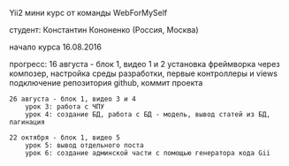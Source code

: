 Yii2 мини курс
от команды WebForMySelf

студент: Константин Кононенко (Россия, Москва)

начало курса 16.08.2016

прогресс:
    16 августа - блок 1, видео 1 и 2
        установка фреймворка через композер, настройка среды разработки,
        первые контроллеры и views
        подключение репозитория github, коммит проекта

    26 августа - блок 1, видео 3 и 4
        урок 3: работа с ЧПУ
        урок 4: создание БД, работа с БД - модель, вывод статей из БД, пагинация

    22 октября - блок 1, видео 5
        урок 5: вывод отдельного поста
        урок 6: создание админской части с помощью генератора кода Gii

